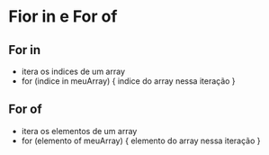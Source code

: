 # Fior in e For of

## For in
- itera os indices de um array
- for (indice in meuArray) { indice do array nessa iteração }

## For of
- itera os elementos de um array
- for (elemento of meuArray) { elemento do array nessa iteração }
